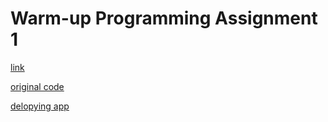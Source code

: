 Warm-up Programming Assignment 1
=============================

[link](https://sites.google.com/site/snuswppspr2015/programming-assignment)

[original code](https://github.com/heroku/ruby-getting-started.git)

[delopying app](https://kuna.herokuapp.com/)